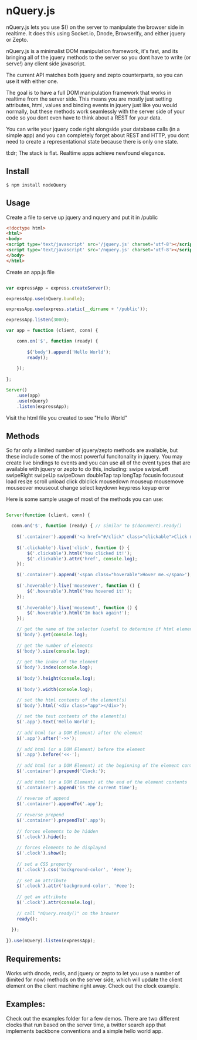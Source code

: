 nQuery.js
=========

nQuery.js lets you use $() on the server to manipulate the browser side in realtime. It does 
this using Socket.io, Dnode, Browserify, and either jquery or Zepto.

nQuery.js is a minimalist DOM manipulation framework, it's fast, and its bringing all of the 
jquery methods to the server so you dont have to write (or serve!) any client side javascript.

The current API matches both jquery and zepto counterparts, so you can use it with either one.

The goal is to have a full DOM manipulation framework that works in realtime from the server side.  This means you are mostly just setting attributes, html, values and binding events in jquery just like you would normally, but these methods work seamlessly with the server side of your code so you dont even have to think about a REST for your data.

You can write your jquery code right alongside your database calls (in a simple app) and you can completely forget about REST and HTTP, you dont need to create a representational state because there is only one state.

tl:dr; The stack is flat.  Realtime apps achieve newfound elegance.

Install
-------

    $ npm install nodeQuery
    

Usage
-----
Create a file to serve up jquery and nquery and put it in /public

```html
<!doctype html>
<html>
<body>
<script type='text/javascript' src='/jquery.js' charset='utf-8'></script> 
<script type='text/javascript' src='/nquery.js' charset='utf-8'></script>
</body>
</html>
````

Create an app.js file

```javascript

var expressApp = express.createServer();

expressApp.use(nQuery.bundle);

expressApp.use(express.static(__dirname + '/public'));

expressApp.listen(3000);

var app = function (client, conn) {

    conn.on('$', function (ready) {
    
        $('body').append('Hello World');
        ready();
        
    });
    
};

Server()
    .use(app)
    .use(nQuery)
    .listen(expressApp);

````

Visit the html file you created to see "Hello World"


Methods
-------

So far only a limited number of jquery/zepto methods are available, but these include some 
of the most powerful funcitonality in jquery.  You may create live bindings to events and you
can use all of the event types that are available with jquery or zepto to do this, including:
    swipe swipeLeft swipeRight swipeUp swipeDown doubleTap tap longTap focusin focusout load     resize scroll unload click dblclick mousedown mouseup mousemove mouseover mouseout change     select keydown keypress keyup error

Here is some sample usage of most of the methods you can use:

```javascript

Server(function (client, conn) {

  conn.on('$', function (ready) { // similar to $(document).ready()
    
    $('.container').append('<a href="#/click" class="clickable">Click me, Im a binding.</a>');
    
    $('.clickable').live('click', function () {
        $('.clickable').html('You clicked it!');
        $('.clickable').attr('href', console.log);
    });

    $('.container').append('<span class="hoverable">Hover me.</span>');
    
    $('.hoverable').live('mouseover', function () {
        $('.hoverable').html('You hovered it!');
    });
    
    $('.hoverable').live('mouseout', function () {
        $('.hoverable').html('Im back again!');
    });

    // get the name of the selector (useful to determine if html element exists)
    $('body').get(console.log);
    
    // get the number of elements
    $('body').size(console.log);
    
    // get the index of the element
    $('body').index(console.log);
    
    $('body').height(console.log);
    
    $('body').width(console.log);

    // set the html contents of the element(s)
    $('body').html('<div class="app"></div>');
    
    // set the text contents of the element(s)
    $('.app').text('Hello World');
    
    // add html (or a DOM Element) after the element
    $('.app').after('->>');
    
    // add html (or a DOM Element) before the element
    $('.app').before('<<-');
    
    // add html (or a DOM Element) at the beginning of the element contents
    $('.container').prepend('Clock:');
    
    // add html (or a DOM Element) at the end of the element contents
    $('.container').append('is the current time');
    
    // reverse of append
    $('.container').appendTo('.app');
    
    // reverse prepend
    $('.container').prependTo('.app');
    
    // forces elements to be hidden
    $('.clock').hide();
    
    // forces elements to be displayed
    $('.clock').show();
     
    // set a CSS property
    $('.clock').css('background-color', '#eee');
    
    // set an attribute
    $('.clock').attr('background-color', '#eee');
    
    // get an attribute
    $('.clock').attr(console.log);
    
    // call "nQuery.ready()" on the browser
    ready();
    
  });
    
}).use(nQuery).listen(expressApp);

````
Requirements:
-------------

Works with dnode, redis, and jquery or zepto to let you use a number
of (limited for now) methods on the server side, which will update the client 
element on the client machine right away.  Check out the clock example.

Examples:
---------
Check out the examples folder for a few demos. There are two different clocks 
that run based on the server time, a twitter search app that implements 
backbone conventions and a simple hello world app.



